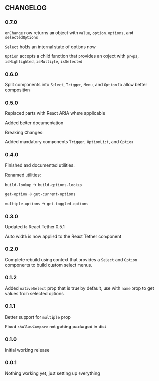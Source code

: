 ## CHANGELOG
### 0.7.0
`onChange` now returns an object with `value`, `option`, `options`, and `selectedOptions`

`Select` holds an internal state of options now

`Option` accepts a child function that provides an object with `props`, `isHighlighted`, `isMultiple`, `isSelected`

### 0.6.0
Split components into `Select`, `Trigger`, `Menu`, and `Option` to allow better composition

### 0.5.0
Replaced parts with React ARIA where applicable

Added better documentation

Breaking Changes:

Added mandatory components `Trigger`, `OptionList`, and `Option`

### 0.4.0

Finished and documented utilities.

Renamed utilities:

`build-lookup` -> `build-options-lookup`

`get-option` -> `get-current-options`

`multiple-options` -> `get-toggled-options`

### 0.3.0
Updated to React Tether 0.5.1

Auto width is now applied to the React Tether component

### 0.2.0
Complete rebuild using context that provides a `Select` and `Option` components to build custom select menus.

### 0.1.2
Added `nativeSelect` prop that is true by default, use with `name` prop to get values from selected options

### 0.1.1

Better support for `multiple` prop

Fixed `shallowCompare` not getting packaged in dist

### 0.1.0

Initial working release

### 0.0.1

Nothing working yet, just setting up everything
